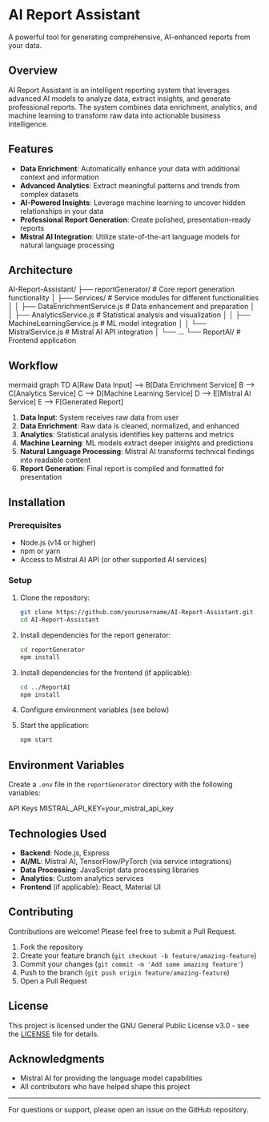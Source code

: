 # AI Report Assistant

A powerful tool for generating comprehensive, AI-enhanced reports from your data.

## Overview

AI Report Assistant is an intelligent reporting system that leverages advanced AI models to analyze data, extract insights, and generate professional reports. The system combines data enrichment, analytics, and machine learning to transform raw data into actionable business intelligence.

## Features

- **Data Enrichment**: Automatically enhance your data with additional context and information
- **Advanced Analytics**: Extract meaningful patterns and trends from complex datasets
- **AI-Powered Insights**: Leverage machine learning to uncover hidden relationships in your data
- **Professional Report Generation**: Create polished, presentation-ready reports
- **Mistral AI Integration**: Utilize state-of-the-art language models for natural language processing

## Architecture
AI-Report-Assistant/
├── reportGenerator/ # Core report generation functionality
│ ├── Services/ # Service modules for different functionalities
│ │ ├── DataEnrichmentService.js # Data enhancement and preparation
│ │ ├── AnalyticsService.js # Statistical analysis and visualization
│ │ ├── MachineLearningService.js # ML model integration
│ │ └── MistralService.js # Mistral AI API integration
│ └── ...
└── ReportAI/ # Frontend application

## Workflow
mermaid
graph TD
A[Raw Data Input] --> B[Data Enrichment Service]
B --> C[Analytics Service]
C --> D[Machine Learning Service]
D --> E[Mistral AI Service]
E --> F[Generated Report]


1. **Data Input**: System receives raw data from user
2. **Data Enrichment**: Raw data is cleaned, normalized, and enhanced
3. **Analytics**: Statistical analysis identifies key patterns and metrics
4. **Machine Learning**: ML models extract deeper insights and predictions
5. **Natural Language Processing**: Mistral AI transforms technical findings into readable content
6. **Report Generation**: Final report is compiled and formatted for presentation

## Installation

### Prerequisites

- Node.js (v14 or higher)
- npm or yarn
- Access to Mistral AI API (or other supported AI services)

### Setup

1. Clone the repository:
   ```bash
   git clone https://github.com/yourusername/AI-Report-Assistant.git
   cd AI-Report-Assistant
   ```

2. Install dependencies for the report generator:
   ```bash
   cd reportGenerator
   npm install
   ```

3. Install dependencies for the frontend (if applicable):
   ```bash
   cd ../ReportAI
   npm install
   ```

4. Configure environment variables (see below)

5. Start the application:
   ```bash
   npm start
   ```

## Environment Variables

Create a `.env` file in the `reportGenerator` directory with the following variables:

API Keys
MISTRAL_API_KEY=your_mistral_api_key


## Technologies Used

- **Backend**: Node.js, Express
- **AI/ML**: Mistral AI, TensorFlow/PyTorch (via service integrations)
- **Data Processing**: JavaScript data processing libraries
- **Analytics**: Custom analytics services
- **Frontend** (if applicable): React, Material UI

## Contributing

Contributions are welcome! Please feel free to submit a Pull Request.

1. Fork the repository
2. Create your feature branch (`git checkout -b feature/amazing-feature`)
3. Commit your changes (`git commit -m 'Add some amazing feature'`)
4. Push to the branch (`git push origin feature/amazing-feature`)
5. Open a Pull Request

## License

This project is licensed under the GNU General Public License v3.0 - see the [LICENSE](LICENSE) file for details.

## Acknowledgments

- Mistral AI for providing the language model capabilities
- All contributors who have helped shape this project

---

For questions or support, please open an issue on the GitHub repository.